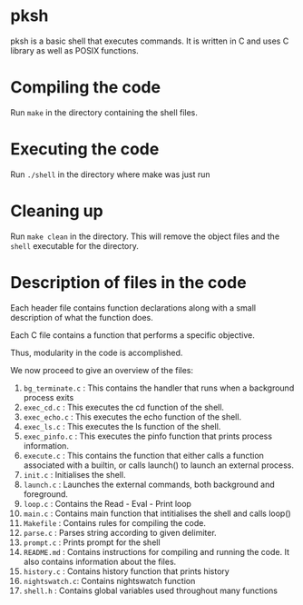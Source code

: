 # pksh
pksh is a basic shell that executes commands. It is written in C and uses C library as well as POSIX functions.

# Compiling the code
Run `make` in the directory containing the shell files.

# Executing the code
Run `./shell` in the directory where make was just run

# Cleaning up
Run `make clean`  in the directory. This will remove the object files and the `shell`  executable for the directory.

# Description of files in the code

Each header file contains function declarations along with a small description of what the function does.

Each C file contains a function that performs a specific objective.

Thus, modularity in the code is accomplished.

We now proceed to give an overview of the files:

1. `bg_terminate.c` : This contains the handler that runs when a background process exits
2. `exec_cd.c` : This executes the cd function of the shell.
3. `exec_echo.c` : This executes the echo function of the shell.
4. `exec_ls.c` : This executes the ls function of the shell.
5. `exec_pinfo.c` : This executes the pinfo function that prints process information.
6. `execute.c` : This contains the function that either calls a function associated with a builtin, or calls launch() to launch an external process.
7. `init.c` : Initialises the shell.
8. `launch.c` : Launches the external commands, both background and foreground.
9. `loop.c` : Contains the Read - Eval - Print loop
10. `main.c` : Contains main function that intitialises the shell and calls loop()
11. `Makefile` : Contains rules for compiling the code.
12. `parse.c` : Parses string according to given delimiter.
13. `prompt.c` : Prints prompt for the shell
14. `README.md` : Contains instructions for compiling and running the code. It also contains information about the files.
15. `history.c` : Contains history function that prints history
16. `nightswatch.c`: Contains nightswatch function
17. `shell.h` : Contains global variables used throughout many functions
